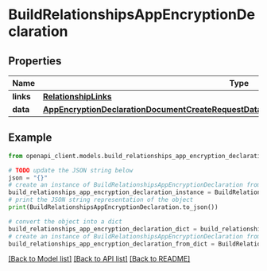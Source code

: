 # BuildRelationshipsAppEncryptionDeclaration


## Properties

Name | Type | Description | Notes
------------ | ------------- | ------------- | -------------
**links** | [**RelationshipLinks**](RelationshipLinks.md) |  | [optional] 
**data** | [**AppEncryptionDeclarationDocumentCreateRequestDataRelationshipsAppEncryptionDeclarationData**](AppEncryptionDeclarationDocumentCreateRequestDataRelationshipsAppEncryptionDeclarationData.md) |  | [optional] 

## Example

```python
from openapi_client.models.build_relationships_app_encryption_declaration import BuildRelationshipsAppEncryptionDeclaration

# TODO update the JSON string below
json = "{}"
# create an instance of BuildRelationshipsAppEncryptionDeclaration from a JSON string
build_relationships_app_encryption_declaration_instance = BuildRelationshipsAppEncryptionDeclaration.from_json(json)
# print the JSON string representation of the object
print(BuildRelationshipsAppEncryptionDeclaration.to_json())

# convert the object into a dict
build_relationships_app_encryption_declaration_dict = build_relationships_app_encryption_declaration_instance.to_dict()
# create an instance of BuildRelationshipsAppEncryptionDeclaration from a dict
build_relationships_app_encryption_declaration_from_dict = BuildRelationshipsAppEncryptionDeclaration.from_dict(build_relationships_app_encryption_declaration_dict)
```
[[Back to Model list]](../README.md#documentation-for-models) [[Back to API list]](../README.md#documentation-for-api-endpoints) [[Back to README]](../README.md)


